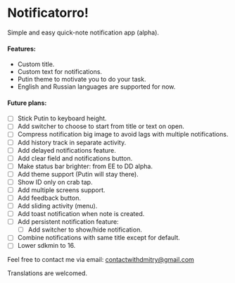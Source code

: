 # Notificatorro!
Simple and easy quick-note notification app (alpha).

#### Features:
- Custom title.
- Custom text for notifications.
- Putin theme to motivate you to do your task.
- English and Russian languages are supported for now.

#### Future plans:
- [ ] Stick Putin to keyboard height.
- [ ] Add switcher to choose to start from title or text on open.
- [ ] Compress notification big image to avoid lags with multiple notifications.
- [ ] Add history track in separate activity.
- [ ] Add delayed notifications feature.
- [ ] Add clear field and notifications button.
- [ ] Make status bar brighter: from EE to DD alpha.
- [ ] Add theme support (Putin will stay there).
- [ ] Show ID only on crab tap.
- [ ] Add multiple screens support.
- [ ] Add feedback button.
- [ ] Add sliding activity (menu).
- [ ] Add toast notification when note is created.
- [ ] Add persistent notification feature:
	- [ ] Add switcher to show/hide notification.
- [ ] Combine notifications with same title except for default.
- [ ] Lower sdkmin to 16.

Feel free to contact me via email: contactwithdmitry@gmail.com

Translations are welcomed.
